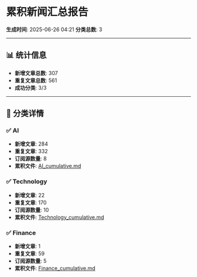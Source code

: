 # 累积新闻汇总报告

**生成时间**: 2025-06-26 04:21
**分类总数**: 3

---

## 📊 统计信息

- **新增文章总数**: 307
- **重复文章总数**: 561
- **成功分类**: 3/3

---

## 📂 分类详情

### ✅ AI
- **新增文章**: 284
- **重复文章**: 332
- **订阅源数量**: 8
- **累积文件**: [AI_cumulative.md](./AI_cumulative.md)

### ✅ Technology
- **新增文章**: 22
- **重复文章**: 170
- **订阅源数量**: 10
- **累积文件**: [Technology_cumulative.md](./Technology_cumulative.md)

### ✅ Finance
- **新增文章**: 1
- **重复文章**: 59
- **订阅源数量**: 5
- **累积文件**: [Finance_cumulative.md](./Finance_cumulative.md)
